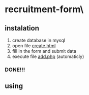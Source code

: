 # recruitment-form\
## instalation
1. create database in mysql
2. open file [create.html](create.html)
3. fill in the form and submit data
4. execute file [add.php](add.php) (automaticly)
### DONE!!!

## using
